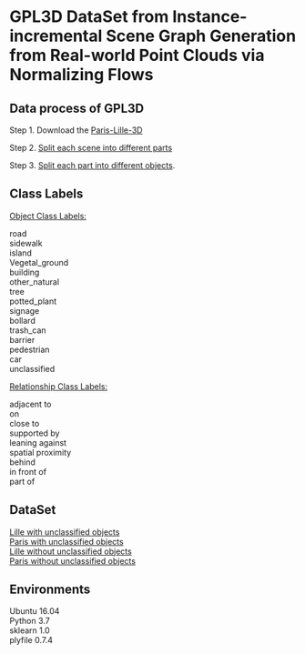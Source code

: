 # GPL3D DataSet from Instance-incremental Scene Graph Generation from Real-world Point Clouds via Normalizing Flows

## Data process of GPL3D
Step 1. Download the [Paris-Lille-3D](https://npm3d.fr/paris-lille-3d)

Step 2. [Split each scene into different parts](Data_Process/SplitScene_parts.py)

Step 3. [Split each part into different objects](Data_Process/SplitPart_objects.py).

## Class Labels

[Object Class Labels:](GPL3D/meta/class_names.py)

 road <br>
sidewalk <br>
island <br>
Vegetal_ground <br>
building <br>
other_natural <br>
tree <br>
potted_plant <br>
signage <br>
bollard <br>
trash_can <br>
barrier <br>
pedestrian <br>
car <br>
unclassified

[Relationship Class Labels:](GPL3D/meta/rel_names.py)

adjacent to <br>
on <br>
close to <br>
supported by <br>
leaning against <br>
spatial proximity <br>
behind <br>
in front of <br>
part of

## DataSet

[Lille with unclassified objects](DataSet/Lille_50_SceneGraphAnnotation_withunclass.json) <br>
[Paris with unclassified objects](DataSet/Paris_50_SceneGraphAnnotation_withunclass.json) <br>
[Lille without unclassified objects](DataSet/Lille_50_SceneGraphAnnotation.json) <br>
[Paris without unclassified objects](DataSet/Paris_50_SceneGraphAnnotation.json)

## Environments
Ubuntu 16.04 <br>
Python 3.7 <br>
sklearn 1.0 <br>
plyfile 0.7.4
